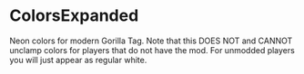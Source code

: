 # ColorsExpanded
Neon colors for modern Gorilla Tag.
Note that this DOES NOT and CANNOT unclamp colors for players that do not have the mod.
For unmodded players you will just appear as regular white.
